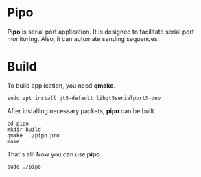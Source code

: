 # Pipo

**Pipo** is serial port application. It is designed to facilitate serial port monitoring. Also, it can automate sending sequences.

# Build
To build application, you need **qmake**. 

    sudo apt install qt5-default libqt5serialport5-dev
After installing necessary packets, **pipo** can be built.

    cd pipo
    mkdir build
    qmake ../pipo.pro
    make

That's all! Now you can use **pipo**.

    sudo ./pipo

 

